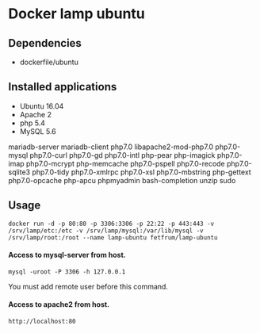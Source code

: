 Docker lamp ubuntu
==================

Dependencies
------------

- dockerfile/ubuntu

Installed applications
-----------------------

- Ubuntu 16.04
- Apache 2
- php 5.4
- MySQL 5.6

mariadb-server 
mariadb-client
php7.0 
libapache2-mod-php7.0 
php7.0-mysql 
php7.0-curl 
php7.0-gd 
php7.0-intl 
php-pear 
php-imagick 
php7.0-imap 
php7.0-mcrypt 
php-memcache 
php7.0-pspell 
php7.0-recode 
php7.0-sqlite3 
php7.0-tidy 
php7.0-xmlrpc 
php7.0-xsl 
php7.0-mbstring 
php-gettext 
php7.0-opcache 
php-apcu 
phpmyadmin 
bash-completion 
unzip 
sudo


Usage
-----

    docker run -d -p 80:80 -p 3306:3306 -p 22:22 -p 443:443 -v /srv/lamp/etc:/etc -v /srv/lamp/mysql:/var/lib/mysql -v /srv/lamp/root:/root --name lamp-ubuntu fetfrum/lamp-ubuntu


#### Access to mysql-server from host.

    mysql -uroot -P 3306 -h 127.0.0.1

You must add remote user before this command.

#### Access to apache2 from host.

    http://localhost:80

